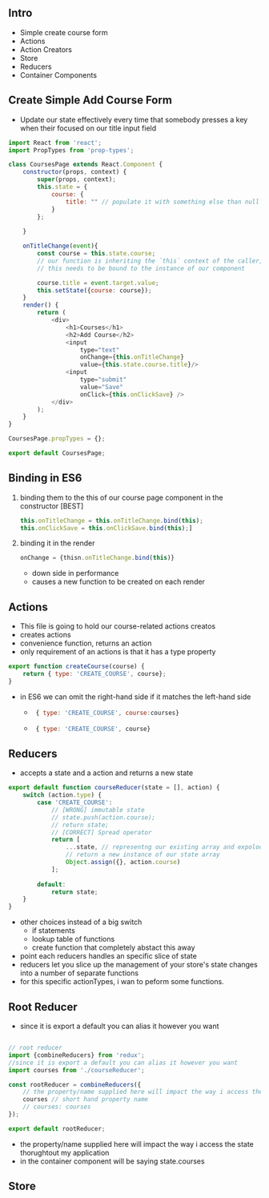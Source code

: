 ## Intro

- Simple create course form
- Actions
- Action Creators
- Store
- Reducers
- Container Components

## Create Simple Add Course Form

- Update our state effectively every time that somebody presses a key when their focused on our title input field

```js
import React from 'react';
import PropTypes from 'prop-types';

class CoursesPage extends React.Component {
    constructor(props, context) {
        super(props, context);
        this.state = {
            course: {
                title: "" // populate it with something else than null
            }
        };
        
    }

    onTitleChange(event){
        const course = this.state.course; 
        // our function is inheriting the `this` context of the caller, which in this case is the change chandler
        // this needs to be bound to the instance of our component

        course.title = event.target.value;
        this.setState({course: course});
    }
    render() {
        return (
            <div>
                <h1>Courses</h1>
                <h2>Add Course</h2>
                <input
                    type="text"
                    onChange={this.onTitleChange}
                    value={this.state.course.title}/>
                <input
                    type="submit"
                    value="Save"
                    onClick={this.onClickSave} />
            </div>
        );
    }
}

CoursesPage.propTypes = {};

export default CoursesPage;

```

## Binding in ES6


1. binding them to the this of our course page component in the constructor [BEST] 
    ```js
    this.onTitleChange = this.onTitleChange.bind(this);
    this.onClickSave = this.onClickSave.bind(this);]
    ```

2. binding it in the render
    ```js
    onChange = {thisn.onTitleChange.bind(this)}
    ```
    - down side in performance
    - causes a new function to be created on each render


## Actions

- This file is going to hold our course-related actions creatos
- creates actions 
- convenience function, returns an action
- only requirement of an actions is that it has a type property
```js
export function createCourse(course) {
    return { type: 'CREATE_COURSE', course};
}
```
- in ES6 we can omit the right-hand side if it matches the left-hand side
    -  ```js 
        { type: 'CREATE_COURSE', course:courses} 
        ```
    -  ```js 
        { type: 'CREATE_COURSE', course} 
        ```


## Reducers

- accepts a state and a action and returns a new state 

```js
export default function courseReducer(state = [], action) {
    switch (action.type) {
        case 'CREATE_COURSE':
            // [WRONG] immutable state
            // state.push(action.course);
            // return state;
            // [CORRECT] Spread operator
            return [
                ...state, // representng our existing array and expoloding ir out, taken all the values in it and defined them here inline
                // return a new instance of our state array
                Object.assign({}, action.course)
            ];
    
        default:
            return state;
    }
}

```
- other choices instead of a big switch
    - if statements
    - lookup table of functions
    - create function that completely abstact this away
- point each reducers handles an specific slice of state 
- reducers let you slice up the management of your store's state changes into a number of separate functions 
- for this specific actionTypes, i wan to peform some functions.


## Root Reducer

- since it is export a default you can alias it however you want
```js

// root reducer
import {combineReducers} from 'redux';
//since it is export a default you can alias it however you want
import courses from './courseReducer';

const rootReducer = combineReducers({
    // the property/name supplied here will impact the way i access the state thorughtout my application
    courses // short hand property name
    // courses: courses
}); 

export default rootReducer;

```

- the property/name supplied here will impact the way i access the state thorughtout my application
- in the container component will be saying state.courses


## Store